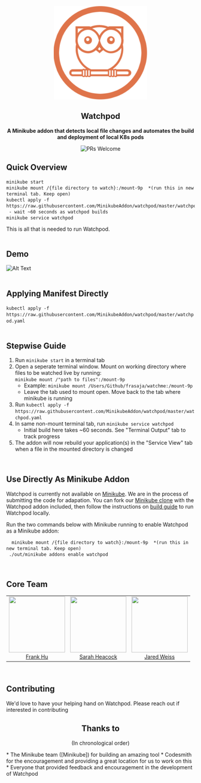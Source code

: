 <div align="center">
  <a href="https://github.com/MinikubeAddon/watchpod">
    <img height="250" width="250" src="https://github.com/MinikubeAddon/watchpod/blob/master/watchpodLogo.png">
  </a>
                                                                                                              
  ## Watchpod                                                                                                        
  **A Minikube addon that detects local file changes and automates the build and deployment of local K8s pods** 
  
![PRs Welcome](https://img.shields.io/badge/PRs-welcome-brightgreen.svg) 
</div> 

[Minikube]: https://github.com/kubernetes/minikube
[Minikube clone]: https://github.com/MinikubeAddon/minikube
[build guide]: https://github.com/kubernetes/minikube/blob/master/docs/contributors/build_guide.md

## Quick Overview
```
minikube start
minikube mount /{file directory to watch}:/mount-9p  *(run this in new terminal tab. Keep open)
kubectl apply -f https://raw.githubusercontent.com/MinikubeAddon/watchpod/master/watchpod.yaml
 - wait ~60 seconds as watchpod builds
minikube service watchpod
```

This is all that is needed to run Watchpod.  
<br>   

## Demo
![Alt Text](https://github.com/MinikubeAddon/watchpod/blob/master/watchpod.gif)  
<br>   

## Applying Manifest Directly 
`kubectl apply -f https://raw.githubusercontent.com/MinikubeAddon/watchpod/master/watchpod.yaml`  
<br>   

## Stepwise Guide
1. Run `minikube start` in a terminal tab
2. Open a seperate terminal window. Mount on working directory where files to be watched live by running:  
`minikube mount /"path to files":/mount-9p`  
   * Example: `minikube mount /Users/Github/frasaja/watchme:/mount-9p`  
   * Leave the tab used to mount open. Move back to the tab where minikube is running  
3. Run `kubectl apply -f https://raw.githubusercontent.com/MinikubeAddon/watchpod/master/watchpod.yaml`
4. In same non-mount terminal tab, run `minikube service watchpod`
   * Initial build here takes ~60 seconds. See "Terminal Output" tab to track progress
5. The addon will now rebuild your application(s) in the "Service View" tab when a file in the mounted directory is changed  
<br>   

## Use Directly As Minikube Addon
Watchpod is currently not available on [Minikube]. We are in the process of submitting the code for adapation.
You can fork our [Minikube clone] with the Watchpod addon included, then follow the instructions on [build guide] to run Watchpod locally.  

Run the two commands below with Minikube running to enable Watchpod as a Minikube addon:

```
  minikube mount /{file directory to watch}:/mount-9p  *(run this in new terminal tab. Keep open)
 ./out/minikube addons enable watchpod
```  
<br>   

<h2>Core Team</h2> 
 <table> 
  <tbody> 
   <tr> 
    <td align="center" valign="top"> 
     <img width="150" height="150" src="https://github.com/ASimpleHuman.png?s=150"> 
     <br>
     <a href="https://github.com/ASimpleHuman"> Frank Hu </a>
     <br>
     <!-- <a href="https://www.linkedin.com/in/frankjunhu/"> LinkedIn </a> --> 
    </td>
    <td align="center" valign="top"> 
     <img width="150" height="150" src="https://github.com/sarahheacock.png?s=150"> 
     <br>
     <a href="https://github.com/sarahheacock"> Sarah Heacock </a>
     <br>
     <!-- <a href="https://www.linkedin.com/in/sarah-heacock-ab8677126"/> LinkedIn </a> -->  
    </td>
    <td align="center" valign="top"> 
     <img width="150" height="150" src="https://github.com/jmw1493.png?s=150"> 
     <br>
     <a href="https://github.com/jmw1493"> Jared Weiss </a> 
     <br>
     <!-- <a href="https://www.linkedin.com/in/jaredmweiss/"> LinkedIn </a> --> 
    </td>
   </tr> 
  </tbody> 
 </table>  
 <br>   

## Contributing
We'd love to have your helping hand on Watchpod. Please reach out if interested in contributing

<h2 align="center">Thanks to</h2>
<p align="center">(In chronological order)</p>
* The Minikube team ([Minikube]) for building an amazing tool
* Codesmith for the encouragement and providing a great location for us to work on this
* Everyone that provided feedback and encouragement in the development of Watchpod

